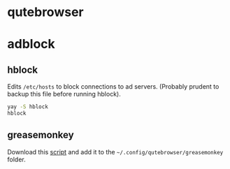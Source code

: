 # qutebrowser
# adblock
## hblock
Edits `/etc/hosts` to block connections to ad servers. (Probably prudent to backup this file before running hblock).
```bash
yay -S hblock
hblock
```
## greasemonkey
Download this [script](https://github.com/TheRealJoelmatic/RemoveAdblockThing/raw/main/Youtube-Ad-blocker-Reminder-Remover.user.js) and add it to the `~/.config/qutebrowser/greasemonkey` folder.